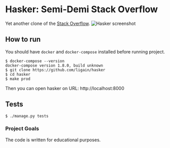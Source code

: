 # Hasker: Semi-Demi Stack Overflow
Yet another clone of the [Stack Overflow](https://stackoverflow.com/).
![Hasker screenshot](https://github.com/ligain/hasker/tree/master/hasker/static/img/screenshots/Screenshot.png?raw=true "Hasker screenshot")

## How to run
You should have `docker` and `docker-compose`  installed before running project.
```
$ docker-compose --version
docker-compose version 1.8.0, build unknown
$ git clone https://github.com/ligain/hasker
$ cd hasker
$ make prod
```
Then you can open hasker on URL: http://localhost:8000

## Tests
```
$ ./manage.py tests
```

### Project Goals
The code is written for educational purposes.
